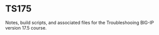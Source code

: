 # TS175
Notes, build scripts, and associated files for the Troubleshooing BIG-IP version 17.5 course.
